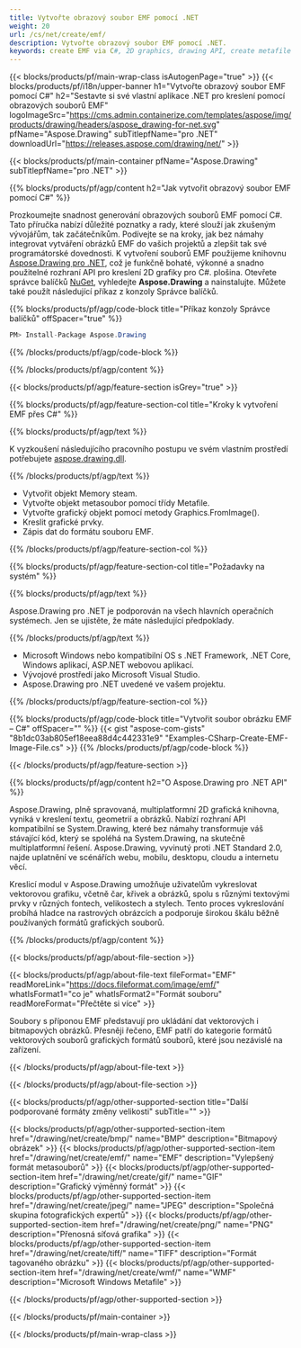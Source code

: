 ```yaml
---
title: Vytvořte obrazový soubor EMF pomocí .NET
weight: 20
url: /cs/net/create/emf/
description: Vytvořte obrazový soubor EMF pomocí .NET.
keywords: create EMF via C#, 2D graphics, drawing API, create metafile C#, Drawing pro .NET, save EMF image file, cross-platform 2D graphic library, Metafile class, vector graphics drawing, draw line, EMF image file, Graphics file formats
---
```


{{< blocks/products/pf/main-wrap-class isAutogenPage="true" >}}
{{< blocks/products/pf/i18n/upper-banner h1="Vytvořte obrazový soubor EMF pomocí C#" h2="Sestavte si své vlastní aplikace .NET pro kreslení pomocí obrazových souborů EMF" logoImageSrc="https://cms.admin.containerize.com/templates/aspose/img/products/drawing/headers/aspose_drawing-for-net.svg" pfName="Aspose.Drawing" subTitlepfName="pro .NET" downloadUrl="https://releases.aspose.com/drawing/net/" >}}

{{< blocks/products/pf/main-container pfName="Aspose.Drawing" subTitlepfName="pro .NET" >}}


{{% blocks/products/pf/agp/content h2="Jak vytvořit obrazový soubor EMF pomocí C#" %}}

Prozkoumejte snadnost generování obrazových souborů EMF pomocí C#. Tato příručka nabízí důležité poznatky a rady, které slouží jak zkušeným vývojářům, tak začátečníkům. Podívejte se na kroky, jak bez námahy integrovat vytváření obrázků EMF do vašich projektů a zlepšit tak své programátorské dovednosti. K vytvoření souborů EMF použijeme knihovnu [Aspose.Drawing pro .NET](https://products.aspose.com/drawing/net), což je funkčně bohaté, výkonné a snadno použitelné rozhraní API pro kreslení 2D grafiky pro C#. plošina. Otevřete správce balíčků [NuGet](https://www.nuget.org/packages/aspose.drawing), vyhledejte **Aspose.Drawing** a nainstalujte. Můžete také použít následující příkaz z konzoly Správce balíčků.

{{% blocks/products/pf/agp/code-block title="Příkaz konzoly Správce balíčků" offSpacer="true" %}}
```cs
PM> Install-Package Aspose.Drawing
```
{{% /blocks/products/pf/agp/code-block %}}

{{% /blocks/products/pf/agp/content %}}


{{< blocks/products/pf/agp/feature-section isGrey="true" >}}

{{% blocks/products/pf/agp/feature-section-col title="Kroky k vytvoření EMF přes C#" %}}

{{% blocks/products/pf/agp/text %}}

K vyzkoušení následujícího pracovního postupu ve svém vlastním prostředí potřebujete [aspose.drawing.dll](https://downloads.aspose.com/drawing/net).

{{% /blocks/products/pf/agp/text %}}

+ Vytvořit objekt Memory steam.
+ Vytvořte objekt metasoubor pomocí třídy Metafile.
+ Vytvořte grafický objekt pomocí metody Graphics.FromImage().
+ Kreslit grafické prvky.
+ Zápis dat do formátu souboru EMF.

{{% /blocks/products/pf/agp/feature-section-col %}}

{{% blocks/products/pf/agp/feature-section-col title="Požadavky na systém" %}}

{{% blocks/products/pf/agp/text %}}

Aspose.Drawing pro .NET je podporován na všech hlavních operačních systémech. Jen se ujistěte, že máte následující předpoklady.

{{% /blocks/products/pf/agp/text %}}

- Microsoft Windows nebo kompatibilní OS s .NET Framework, .NET Core, Windows aplikací, ASP.NET webovou aplikací.
- Vývojové prostředí jako Microsoft Visual Studio.
- Aspose.Drawing pro .NET uvedené ve vašem projektu.

{{% /blocks/products/pf/agp/feature-section-col %}}

{{% blocks/products/pf/agp/code-block title="Vytvořit soubor obrázku EMF – C#" offSpacer="" %}}
{{< gist "aspose-com-gists" "8b1dc03ab805ef18eea88d4c442331e9" "Examples-CSharp-Create-EMF-Image-File.cs" >}}
{{% /blocks/products/pf/agp/code-block %}}

{{< /blocks/products/pf/agp/feature-section >}}


<!-- aboutfile Starts -->

{{% blocks/products/pf/agp/content h2="O Aspose.Drawing pro .NET API" %}}

Aspose.Drawing, plně spravovaná, multiplatformní 2D grafická knihovna, vyniká v kreslení textu, geometrií a obrázků. Nabízí rozhraní API kompatibilní se System.Drawing, které bez námahy transformuje váš stávající kód, který se spoléhá na System.Drawing, na skutečně multiplatformní řešení. Aspose.Drawing, vyvinutý proti .NET Standard 2.0, najde uplatnění ve scénářích webu, mobilu, desktopu, cloudu a internetu věcí.

Kreslicí modul v Aspose.Drawing umožňuje uživatelům vykreslovat vektorovou grafiku, včetně čar, křivek a obrázků, spolu s různými textovými prvky v různých fontech, velikostech a stylech. Tento proces vykreslování probíhá hladce na rastrových obrázcích a podporuje širokou škálu běžně používaných formátů grafických souborů.

{{% /blocks/products/pf/agp/content %}}


{{< blocks/products/pf/agp/about-file-section >}}

{{< blocks/products/pf/agp/about-file-text fileFormat="EMF" readMoreLink="https://docs.fileformat.com/image/emf/" whatIsFormat1="co je" whatIsFormat2="Formát souboru" readMoreFormat="Přečtěte si více" >}}

Soubory s příponou EMF představují pro ukládání dat vektorových i bitmapových obrázků. Přesněji řečeno, EMF patří do kategorie formátů vektorových souborů grafických formátů souborů, které jsou nezávislé na zařízení.

{{< /blocks/products/pf/agp/about-file-text >}}

{{< /blocks/products/pf/agp/about-file-section >}}

<!-- aboutfile Ends -->


{{< blocks/products/pf/agp/other-supported-section title="Další podporované formáty změny velikosti" subTitle="" >}}

{{< blocks/products/pf/agp/other-supported-section-item href="/drawing/net/create/bmp/" name="BMP" description="Bitmapový obrázek" >}}
{{< blocks/products/pf/agp/other-supported-section-item href="/drawing/net/create/emf/" name="EMF" description="Vylepšený formát metasouborů" >}}
{{< blocks/products/pf/agp/other-supported-section-item href="/drawing/net/create/gif/" name="GIF" description="Grafický výměnný formát" >}}
{{< blocks/products/pf/agp/other-supported-section-item href="/drawing/net/create/jpeg/" name="JPEG" description="Společná skupina fotografických expertů" >}}
{{< blocks/products/pf/agp/other-supported-section-item href="/drawing/net/create/png/" name="PNG" description="Přenosná síťová grafika" >}}
{{< blocks/products/pf/agp/other-supported-section-item href="/drawing/net/create/tiff/" name="TIFF" description="Formát tagovaného obrázku" >}}
{{< blocks/products/pf/agp/other-supported-section-item href="/drawing/net/create/wmf/" name="WMF" description="Microsoft Windows Metafile" >}}


{{< /blocks/products/pf/agp/other-supported-section >}}

{{< /blocks/products/pf/main-container >}}

{{< /blocks/products/pf/main-wrap-class >}}
